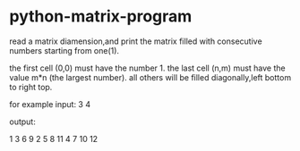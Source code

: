 # python-matrix-program

read a matrix diamension,and print the matrix filled with consecutive numbers starting from one(1).

the first cell (0,0) must have the number 1.
the last cell (n,m) must have the value m*n (the largest number).
all others will be filled diagonally,left bottom to right top.

for example
input:
3
4

output:

1 3 6 9 
2 5 8 11
4 7 10 12
